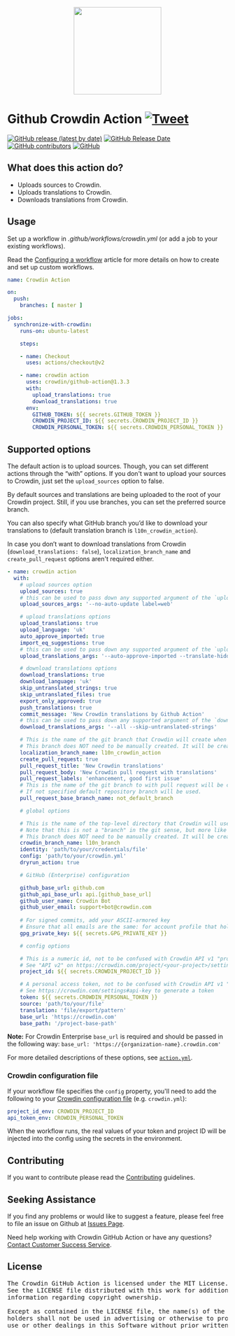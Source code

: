 [<p align='center'><img src='https://support.crowdin.com/assets/logos/crowdin-dark-symbol.png' data-canonical-src='https://support.crowdin.com/assets/logos/crowdin-dark-symbol.png' width='200' height='200' align='center'/></p>](https://crowdin.com)

# Github Crowdin Action [![Tweet](https://img.shields.io/twitter/url/http/shields.io.svg?style=social)](https://twitter.com/intent/tweet?url=https%3A%2F%2Fgithub.com%2Fcrowdin%2Fgithub-action&text=Easily%20integrate%20the%20localization%20of%20your%20Crowdin%20project%20into%20the%20GitHub%20Actions%20workflow)

[![GitHub release (latest by date)](https://img.shields.io/github/v/release/crowdin/github-action?cacheSeconds=5000&logo=github)](https://github.com/crowdin/github-action/releases/latest)
[![GitHub Release Date](https://img.shields.io/github/release-date/crowdin/github-action?cacheSeconds=5000)](https://github.com/crowdin/github-action/releases/latest)
[![GitHub contributors](https://img.shields.io/github/contributors/crowdin/github-action?cacheSeconds=5000)](https://github.com/crowdin/github-action/graphs/contributors)
[![GitHub](https://img.shields.io/github/license/crowdin/github-action?cacheSeconds=50000)](https://github.com/crowdin/github-action/blob/master/LICENSE)

## What does this action do?
- Uploads sources to Crowdin.
- Uploads translations to Crowdin.
- Downloads translations from Crowdin.

## Usage
Set up a workflow in *.github/workflows/crowdin.yml* (or add a job to your existing workflows).

Read the [Configuring a workflow](https://help.github.com/en/articles/configuring-a-workflow) article for more details on how to create and set up custom workflows.
```yaml
name: Crowdin Action

on:
  push:
    branches: [ master ]

jobs:
  synchronize-with-crowdin:
    runs-on: ubuntu-latest

    steps:

    - name: Checkout
      uses: actions/checkout@v2

    - name: crowdin action
      uses: crowdin/github-action@1.3.3
      with:
        upload_translations: true
        download_translations: true
      env:
        GITHUB_TOKEN: ${{ secrets.GITHUB_TOKEN }}
        CROWDIN_PROJECT_ID: ${{ secrets.CROWDIN_PROJECT_ID }}
        CROWDIN_PERSONAL_TOKEN: ${{ secrets.CROWDIN_PERSONAL_TOKEN }}
```

## Supported options
The default action is to upload sources. Though, you can set different actions through the “with” options. If you don't want to upload your sources to Crowdin, just set the `upload_sources` option to false.

By default sources and translations are being uploaded to the root of your Crowdin project. Still, if you use branches, you can set the preferred source branch.

You can also specify what GitHub branch you’d like to download your translations to (default translation branch is `l10n_crowdin_action`).

In case you don’t want to download translations from Crowdin (`download_translations: false`), `localization_branch_name` and `create_pull_request` options aren't required either.

```yaml
- name: crowdin action
  with:
    # upload sources option
    upload_sources: true
    # this can be used to pass down any supported argument of the `upload sources` cli command, e.g.
    upload_sources_args: '--no-auto-update label=web'

    # upload translations options
    upload_translations: true
    upload_language: 'uk'
    auto_approve_imported: true
    import_eq_suggestions: true
    # this can be used to pass down any supported argument of the `upload translations` cli command, e.g.
    upload_translations_args: '--auto-approve-imported --translate-hidden'

    # download translations options
    download_translations: true
    download_language: 'uk'
    skip_untranslated_strings: true
    skip_untranslated_files: true
    export_only_approved: true
    push_translations: true
    commit_message: 'New Crowdin translations by Github Action'
    # this can be used to pass down any supported argument of the `download translations` cli command, e.g.
    download_translations_args: '--all --skip-untranslated-strings'

    # This is the name of the git branch that Crowdin will create when opening a pull request.
    # This branch does NOT need to be manually created. It will be created automatically by the action.
    localization_branch_name: l10n_crowdin_action
    create_pull_request: true
    pull_request_title: 'New Crowdin translations'
    pull_request_body: 'New Crowdin pull request with translations'
    pull_request_labels: 'enhancement, good first issue'
    # This is the name of the git branch to with pull request will be created.
    # If not specified default repository branch will be used.
    pull_request_base_branch_name: not_default_branch

    # global options

    # This is the name of the top-level directory that Crowdin will use for files.
    # Note that this is not a "branch" in the git sense, but more like a top-level directory in your Crowdin project.
    # This branch does NOT need to be manually created. It will be created automatically by the action.
    crowdin_branch_name: l10n_branch
    identity: 'path/to/your/credentials/file'
    config: 'path/to/your/crowdin.yml'
    dryrun_action: true

    # GitHub (Enterprise) configuration

    github_base_url: github.com
    github_api_base_url: api.[github_base_url]
    github_user_name: Crowdin Bot
    github_user_email: support+bot@crowdin.com
    
    # For signed commits, add your ASCII-armored key
    # Ensure that all emails are the same: for account profile that holds public key, the one specified during key generation, and for commit author (github_user_email parameter)
    gpg_private_key: ${{ secrets.GPG_PRIVATE_KEY }}

    # config options

    # This is a numeric id, not to be confused with Crowdin API v1 "project identifier" string
    # See "API v2" on https://crowdin.com/project/<your-project>/settings#api
    project_id: ${{ secrets.CROWDIN_PROJECT_ID }}

    # A personal access token, not to be confused with Crowdin API v1 "API key"
    # See https://crowdin.com/settings#api-key to generate a token
    token: ${{ secrets.CROWDIN_PERSONAL_TOKEN }}
    source: 'path/to/your/file'
    translation: 'file/export/pattern'
    base_url: 'https://crowdin.com'
    base_path: '/project-base-path'
```

**Note:** For Crowdin Enterprise `base_url` is required and should be passed in the following way: `base_url: 'https://{organization-name}.crowdin.com'`

For more detailed descriptions of these options, see [`action.yml`](https://github.com/crowdin/github-action/blob/master/action.yml).

### Crowdin configuration file

If your workflow file specifies the `config` property, you'll need to add the following to your [Crowdin configuration file](https://support.crowdin.com/configuration-file/) (e.g. `crowdin.yml`):

```yml
project_id_env: CROWDIN_PROJECT_ID
api_token_env: CROWDIN_PERSONAL_TOKEN
```

When the workflow runs, the real values of your token and project ID will be injected into the config using the secrets in the environment.

## Contributing

If you want to contribute please read the [Contributing](/CONTRIBUTING.md) guidelines.

## Seeking Assistance
If you find any problems or would like to suggest a feature, please feel free to file an issue on Github at [Issues Page](https://github.com/crowdin/github-action/issues).

Need help working with Crowdin GitHub Action or have any questions?
[Contact Customer Success Service](https://crowdin.com/contacts).

## License
<pre>
The Crowdin GitHub Action is licensed under the MIT License.
See the LICENSE file distributed with this work for additional
information regarding copyright ownership.

Except as contained in the LICENSE file, the name(s) of the above copyright
holders shall not be used in advertising or otherwise to promote the sale,
use or other dealings in this Software without prior written authorization.
</pre>
